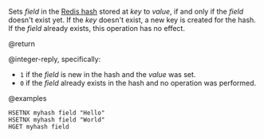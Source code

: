 Sets _field_ in the [Redis hash](/docs/data-types/hashes) stored at _key_ to _value_, if and only if the _field_ doesn't exist yet.
If the _key_ doesn't exist, a new key is created for the hash.
If the _field_ already exists, this operation has no effect.

@return

@integer-reply, specifically:

* `1` if the _field_ is new in the hash and the _value_ was set.
* `0` if the _field_ already exists in the hash and no operation was performed.

@examples

```cli
HSETNX myhash field "Hello"
HSETNX myhash field "World"
HGET myhash field
```
